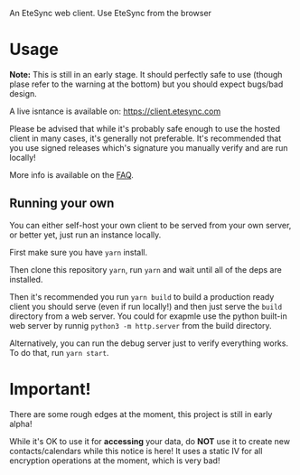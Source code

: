 An EteSync web client. Use EteSync from the browser

# Usage

**Note:** This is still in an early stage. It should perfectly safe to use (though
plase refer to the warning at the bottom) but you should expect bugs/bad design.

A live isntance is available on: https://client.etesync.com

Please be advised that while it's probably safe enough to use the hosted client
in many cases, it's generally not preferable. It's recommended that you use signed
releases which's signature you manually verify and are run locally!


More info is available on the [FAQ](https://www.etesync.com/faq/#web-client).

## Running your own

You can either self-host your own client to be served from your own server, or
better yet, just run an instance locally.

First make sure you have `yarn` install.

Then clone this repository `yarn`, run `yarn` and wait until all of the deps are installed.

Then it's recommended you run `yarn build` to build a production ready client you should serve
(even if run locally!) and then just serve the `build` directory from a web server.
You could for exapmle use the python built-in web server by runnig `python3 -m http.server` from
the build directory.

Alternatively, you can run the debug server just to verify everything works. To do that,
run `yarn start`.

# Important!

There are some rough edges at the moment, this project is still in early alpha!

While it's OK to use it for **accessing** your data, do **NOT** use it to create
new contacts/calendars while this notice is here! It uses a static IV for all
encryption operations at the moment, which is very bad!
